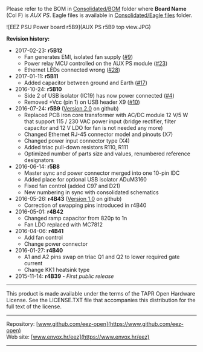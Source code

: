 Please refer to the BOM in [Consolidated/BOM](https://github.com/eez-open/psu-hw/tree/master/Consolidated/BOM) folder where **Board Name** (Col F) is *AUX PS*. Eagle files is available in [Consolidated/Eagle files](https://github.com/eez-open/psu-hw/tree/master/Consolidated/Eagle%20files) folder.

![EEZ PSU Power board r5B9](AUX PS r5B9 top view.JPG)

**Revision history:**
* 2017-02-23: **r5B12**
    - Fan generates EMI, isolated fan supply ([#9](https://github.com/eez-open/psu-hw/issues/9))
    - Power relay MCU controlled on the AUX PS module ([#23](https://github.com/eez-open/psu-hw/issues/23))
    - Ethernet LEDs connected wrong ([#28](https://github.com/eez-open/psu-hw/issues/28))
* 2017-01-11: **r5B11**
    - Added capacitor between ground and Earth ([#17](https://github.com/eez-open/psu-hw/issues/17))
* 2016-10-24: **r5B10**
    - Side 2 of USB isolator (IC19) has now power connected ([#4](https://github.com/eez-open/psu-hw/issues/4))
    - Removed +Vcc (pin 1) on USB header X9 ([#10](https://github.com/eez-open/psu-hw/issues/10))
* 2016-07-24: **r5B9** ([Version 2.0](https://github.com/eez-open/psu-hw/releases/tag/2.0) on github)
	- Replaced PCB iron core transformer with AC/DC module 12 V/5 W that support 115 / 230 VAC power input (bridge rectifier, filter capacitor and 12 V LDO for fan is not needed any more)
	- Changed Ethernet RJ-45 connector model and pinouts (X7)
	- Changed power input connector type (X4)
	- Added triac pull-down resistors R110, R111
	- Optimized number of parts size and values, renumbered reference designators
* 2016-06-14: **r5B8**
    - Master sync and power connector merged into one 10-pin IDC
    - Added place for optional USB isolator ADuM3160
    - Fixed fan control (added C97 and D21)
    - New numbering in sync with consolidated schematics
* 2016-05-26: **r4B43** ([Version 1.0](https://github.com/eez-open/psu-hw/releases/tag/1.0) on github)
	- Correction of swapping pins introduced in r4B40
* 2016-05-01: **r4B42**
    - Changed ramp capacitor from 820p to 1n
    - Fan LDO replaced with MC7812
* 2016-04-06: **r4B41**
    - Add fan control
    - Change power connector
* 2016-01-27: **r4B40**
    - A1 and A2 pins swap on triac Q1 and Q2 to lower required gate current    
    - Change KK1 heatsink type
* 2015-11-14: **r4B39** - *First public release*

**********************

This product is made available under the terms of the TAPR Open Hardware License. See the LICENSE.TXT file that accompanies this distribution for the full text of the license.

**********************

Repository: [www.github.com/eez-open](https://www.github.com/eez-open)  
Web site: [www.envox.hr/eez](https://www.envox.hr/eez)

**********************


